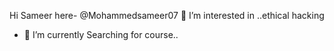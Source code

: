 Hi Sameer here- @Mohammedsameer07
 👀 I’m interested in ..ethical hacking 
- 🌱 I’m currently Searching for course..


<!---
Mohammedsameer07/Mohammedsameer07 is a ✨ special ✨ repository because its `README.md` (this file) appears on your GitHub profile.
You can click the Preview link to take a look at your changes.
--->
